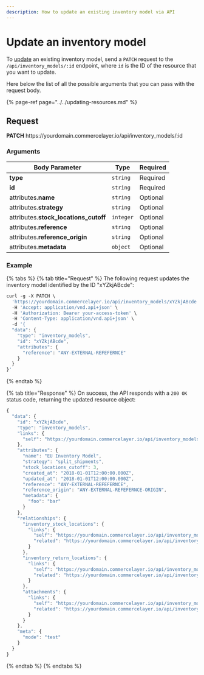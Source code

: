 ```yaml
---
description: How to update an existing inventory model via API
---
```


# Update an inventory model

To <a href="https://docs.commercelayer.io/developers/updating-resources" target="_blank">update</a> an existing inventory model, send a `PATCH` request to the `/api/inventory_models/:id` endpoint, where `id` is the ID of the resource that you want to update.

Here below the list of all the possible arguments that you can pass with the request body.

{% page-ref page="../../updating-resources.md" %}

## Request

**PATCH** https://<i></i>yourdomain.commercelayer.io/api/inventory_models/:id

### Arguments

| Body Parameter | Type     | Required |
| -------------- | -------- | -------- |
| **type**       | `string` | Required |
| **id**         | `string` | Required |
| attributes.**name** | `string` | Optional |
| attributes.**strategy** | `string` | Optional |
| attributes.**stock_locations_cutoff** | `integer` | Optional |
| attributes.**reference** | `string` | Optional |
| attributes.**reference_origin** | `string` | Optional |
| attributes.**metadata** | `object` | Optional |

### Example

{% tabs %}
{% tab title="Request" %}
The following request updates the inventory model identified by the ID "xYZkjABcde":

```javascript
curl -g -X PATCH \
  'https://yourdomain.commercelayer.io/api/inventory_models/xYZkjABcde' \
  -H 'Accept: application/vnd.api+json' \
  -H 'Authorization: Bearer your-access-token' \
  -H 'Content-Type: application/vnd.api+json' \
  -d '{
  "data": {
    "type": "inventory_models",
    "id": "xYZkjABcde",
    "attributes": {
      "reference": "ANY-EXTERNAL-REFEFERNCE"
    }
  }
}'
```
{% endtab %}

{% tab title="Response" %}
On success, the API responds with a `200 OK` status code, returning the updated resource object:

```javascript
{
  "data": {
    "id": "xYZkjABcde",
    "type": "inventory_models",
    "links": {
      "self": "https://yourdomain.commercelayer.io/api/inventory_models/xYZkjABcde"
    },
    "attributes": {
      "name": "EU Inventory Model",
      "strategy": "split_shipments",
      "stock_locations_cutoff": 3,
      "created_at": "2018-01-01T12:00:00.000Z",
      "updated_at": "2018-01-01T12:00:00.000Z",
      "reference": "ANY-EXTERNAL-REFEFERNCE",
      "reference_origin": "ANY-EXTERNAL-REFEFERNCE-ORIGIN",
      "metadata": {
        "foo": "bar"
      }
    },
    "relationships": {
      "inventory_stock_locations": {
        "links": {
          "self": "https://yourdomain.commercelayer.io/api/inventory_models/xYZkjABcde/relationships/inventory_stock_locations",
          "related": "https://yourdomain.commercelayer.io/api/inventory_models/xYZkjABcde/inventory_stock_locations"
        }
      },
      "inventory_return_locations": {
        "links": {
          "self": "https://yourdomain.commercelayer.io/api/inventory_models/xYZkjABcde/relationships/inventory_return_locations",
          "related": "https://yourdomain.commercelayer.io/api/inventory_models/xYZkjABcde/inventory_return_locations"
        }
      },
      "attachments": {
        "links": {
          "self": "https://yourdomain.commercelayer.io/api/inventory_models/xYZkjABcde/relationships/attachments",
          "related": "https://yourdomain.commercelayer.io/api/inventory_models/xYZkjABcde/attachments"
        }
      }
    },
    "meta": {
      "mode": "test"
    }
  }
}
```
{% endtab %}
{% endtabs %}

